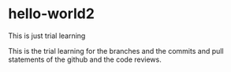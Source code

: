 # hello-world2
This is just trial learning

This is the trial learning for the branches and the commits and pull statements of 
the github and the code reviews.

